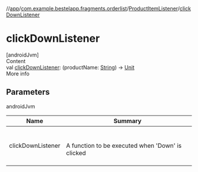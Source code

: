 //[app](../../index.md)/[com.example.bestelapp.fragments.orderlist](../index.md)/[ProductItemListener](index.md)/[clickDownListener](click-down-listener.md)



# clickDownListener  
[androidJvm]  
Content  
val [clickDownListener](click-down-listener.md): (productName: [String](https://kotlinlang.org/api/latest/jvm/stdlib/kotlin/-string/index.html)) -> [Unit](https://kotlinlang.org/api/latest/jvm/stdlib/kotlin/-unit/index.html)  
More info  


## Parameters  
  
androidJvm  
  
|  Name|  Summary| 
|---|---|
| <a name="com.example.bestelapp.fragments.orderlist/ProductItemListener/clickDownListener/#/PointingToDeclaration/"></a>clickDownListener| <a name="com.example.bestelapp.fragments.orderlist/ProductItemListener/clickDownListener/#/PointingToDeclaration/"></a><br><br>A function to be executed when 'Down' is clicked<br><br>
  
  



